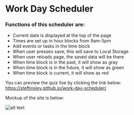 # Work Day Scheduler

### Functions of this scheduler are: 
 * Current date is displayed at the top of the page
 * Times are set up in hour blocks from 9am-5pm
 * Add events or tasks in the time block
 * When user presses save, this will save to Local Storage 
 * When user reloads page, the saved data will be there
 * When time block is in the past, it will show as gray
 * When time block is in the future, it will show as green
 * When time block is current, it will show as red 


You can preview the quiz live by clicking the link below:
https://steftinsley.github.io/work-day-scheduler/


Mockup of the site is below:

![alt text](https://github.com/steftinsley/work-day-scheduler/blob/main/assets/screenshot.png)
